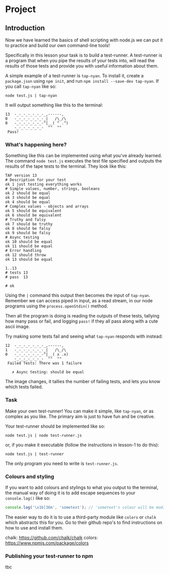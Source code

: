 # Project

## Introduction

Now we have learned the basics of shell scripting with node.js we can put it to
practice and build our own command-line tools!

Specifically in this lesson your task is to build a test-runner. A test-runner is
a program that when you pipe the results of your tests into, will read the results
of those tests and provide you with useful information about them.

A simple example of a test-runner is `tap-nyan`. To install it, create a `package.json`
using `npm init`, and run `npm install --save-dev tap-nyan`. If you call `tap-nyan` like so:

```
node test.js | tap-nyan
```

It will output something like this to the terminal:

```
13  -_-_-_-_-_-_-_,------,
0   -_-_-_-_-_-_-_|   /\_/\
0   -_-_-_-_-_-_-^|__( ^ .^)
    -_-_-_-_-_-_-  ""  ""
 Pass!
```

### What's happening here?

Something like this can be implemented using what you've already learned. The
command `node test.js` executes the test file specified and outputs the results of
the tape tests to the terminal. They look like this:

```
TAP version 13
# Description for your test
ok 1 just testing everything works
# Simple values, number, strings, booleans
ok 2 should be equal
ok 3 should be equal
ok 4 should be equal
# Complex values - objects and arrays
ok 5 should be equivalent
ok 6 should be equivalent
# Truthy and falsy
ok 7 should be truthy
ok 8 should be falsy
ok 9 should be falsy
# Async testing
ok 10 should be equal
ok 11 should be equal
# Error handling
ok 12 should throw
ok 13 should be equal

1..13
# tests 13
# pass  13

# ok
```

Using the `|` command this output then becomes the input of `tap-nyan`. Remember we
can access piped in input, as a read stream, in our node programs using the
`process.openStdin()` method.

Then all the program is doing is reading the outputs of these tests, tallying how many
pass or fail, and logging `pass!` if they all pass along with a cute ascii image.

Try making some tests fail and seeing what `tap-nyan` responds with instead:

```
12  -_-_-_-_-_-_-_,------,
1   -_-_-_-_-_-_-_|   /\_/\
0   -_-_-_-_-_-_-^|__( x .x)
    -_-_-_-_-_-_-  ""  ""
 Failed Tests: There was 1 failure

   ✗ Async testing: should be equal
```

The image changes, it tallies the number of failing tests, and lets you know which
tests failed.

### Task

Make your own test-runner! You can make it simple, like `tap-nyan`, or as complex
as you like. The primary aim is just to have fun and be creative.

Your test-runner should be implemented like so:

```
node test.js | node test-runner.js
```

or, if you make it executable (follow the instructions in lesson-1 to do this):

```
node test.js | test-runner
```

The only program you need to write is `test-runner.js`.

### Colours and styling

If you want to add colours and stylings to what you output to the terminal, the
manual way of doing it is to add escape sequences to your `console.log()` like so:

```javascript
console.log('\x1b[36m', 'sometext'); // 'sometext's colour will be modified
```

The easier way to do it is to use a third-party module like `colors` or `chalk` which
abstracts this for you. Go to their github repo's to find instructions on how to use
and install them.

chalk: https://github.com/chalk/chalk
colors: https://www.npmjs.com/package/colors

### Publishing your test-runner to npm

tbc
